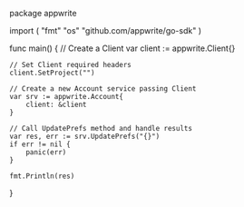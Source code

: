 package appwrite

import (
    "fmt"
    "os"
    "github.com/appwrite/go-sdk"
)

func main() {
    // Create a Client
    var client := appwrite.Client{}

    // Set Client required headers
    client.SetProject("")

    // Create a new Account service passing Client
    var srv := appwrite.Account{
        client: &client
    }

    // Call UpdatePrefs method and handle results
    var res, err := srv.UpdatePrefs("{}")
    if err != nil {
        panic(err)
    }

    fmt.Println(res)
}